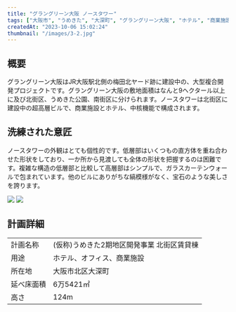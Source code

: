 ```yaml
---
title: "グラングリーン大阪 ノースタワー"
tags: ["大阪市", "うめきた", "大深町", "グラングリーン大阪", "ホテル", "商業施設"]
createdAt: "2023-10-06 15:02:24"
thumbnail: "/images/3-2.jpg"
---
```


## 概要
グラングリーン大阪はJR大阪駅北側の梅田北ヤード跡に建設中の、大型複合開発プロジェクトです。グラングリーン大阪の敷地面積はなんと9ヘクタール以上に及び北街区、うめきた公園、南街区に分けられます。ノースタワーは北街区に建設中の超高層ビルで、商業施設とホテル、中核機能で構成されます。


## 洗練された意匠
ノースタワーの外観はとても個性的です。低層部はいくつもの直方体を重ね合わせた形状をしており、一か所から見渡しても全体の形状を把握するのは困難です。複雑な構造の低層部と比較して高層部はシンプルで、ガラスカーテンウォールで包まれています。他のビルにありがちな縞模様がなく、宝石のような美しさを誇ります。

<div class="grid grid-cols-2 gap-x-2">
	<img src="/images/3-1.jpg"/>
	<img src="/images/3-2.jpg"/>
</div>

## 計画詳細
| | |
| ---- | ----
| 計画名称 | (仮称)うめきた2期地区開発事業 北街区賃貸棟
| 用途 | ホテル、オフィス、商業施設
| 所在地 | 大阪市北区大深町
| 延べ床面積 | 6万5421㎡
| 高さ | 124m